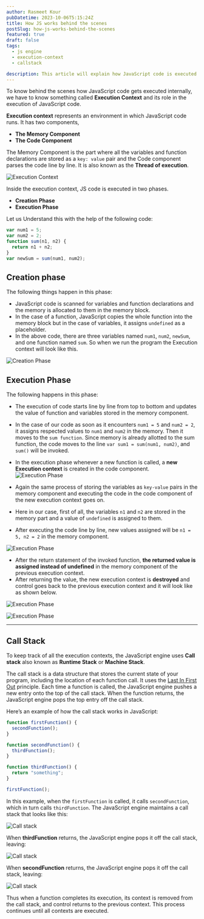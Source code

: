 ```yaml
---
author: Rasmeet Kour
pubDatetime: 2023-10-06T5:15:24Z
title: How JS works behind the scenes
postSlug: how-js-works-behind-the-scenes
featured: true
draft: false
tags:
  - js engine
  - execution-context
  - callstack

description: This article will explain how JavaScript code is executed behind the scenes.
---
```


To know behind the scenes how JavaScript code gets executed internally, we have to know something called **Execution Context** and its role in the execution of JavaScript code.

**Execution context** represents an environment in which JavaScript code runs.
It has two components,

- **The Memory Component**
- **The Code Component**

The Memory Component is the part where all the variables and function declarations are stored as a `key: value` pair and the Code component parses the code line by line. It is also known as the **Thread of execution**.

![Execution Context](/assets/js-behind-scene/memorycomponent.svg)

Inside the execution context, JS code is executed in two phases.

- **Creation Phase**
- **Execution Phase**

Let us Understand this with the help of the following code:

```js
var num1 = 5;
var num2 = 2;
function sum(n1, n2) {
  return n1 + n2;
}
var newSum = sum(num1, num2);
```

## Creation phase

The following things happen in this phase:

- JavaScript code is scanned for variables and function declarations and the memory is allocated to them in the memory block.
- In the case of a function, JavaScript copies the whole function into the memory block but in the case of variables, it assigns `undefined` as a placeholder.
- In the above code, there are three variables named `num1`, `num2`, `newSum`, and one function named `sum`. So when we run the program the Execution context will look like this.

![Creation Phase](/assets/js-behind-scene/creation-phase.svg)

## Execution Phase

The following happens in this phase:

- The execution of code starts line by line from top to bottom and updates the value of function and variables stored in the memory component.
- In the case of our code as soon as it encounters `num1 = 5` and `num2 = 2`, it assigns respected values to `num1` and `num2` in the memory. Then it moves to the `sum function`. Since memory is already allotted to the sum function, the code moves to the line `var sum1 = sum(num1, num2)`, and `sum()` will be invoked.
- In the execution phase whenever a new function is called, a **new Execution context** is created in the code component.
  ![Execution Phase](/assets/js-behind-scene/execution-phase1.svg)

- Again the same process of storing the variables as `key-value` pairs in the memory component and executing the code in the code component of the new execution context goes on.
- Here in our case, first of all, the variables `n1` and `n2` are stored in the memory part and a value of `undefined` is assigned to them.
- After executing the code line by line, new values assigned will be `n1 = 5, n2 = 2` in the memory component.

![Execution Phase](/assets/js-behind-scene/execution-phase2.svg)

- After the return statement of the invoked function, **the returned value is assigned instead of undefined** in the memory component of the previous execution context.
- After returning the value, the new execution context is **destroyed** and control goes back to the previous execution context and it will look like as shown below.

![Execution Phase](/assets/js-behind-scene/execution-phase3.svg)

![Execution Phase](/assets/js-behind-scene/execution-phase4.svg)

---

## Call Stack

To keep track of all the execution contexts, the JavaScript engine uses **Call stack** also known as **Runtime Stack** or **Machine Stack**.

The call stack is a data structure that stores the current state of your program, including the location of each function call. It uses the [Last In First Out](<https://en.wikipedia.org/wiki/Stack_(abstract_data_type)>) principle. Each time a function is called, the JavaScript engine pushes a new entry onto the top of the call stack. When the function returns, the JavaScript engine pops the top entry off the call stack.

Here’s an example of how the call stack works in JavaScript:

```js
function firstFunction() {
  secondFunction();
}

function secondFunction() {
  thirdFunction();
}

function thirdFunction() {
  return "something";
}

firstFunction();
```

In this example, when the `firstFunction` is called, it calls `secondFunction`, which in turn calls `thirdFunction`. The JavaScript engine maintains a call stack that looks like this:

![Call stack](/assets/js-behind-scene/callstack1.svg)

When **thirdFunction** returns, the JavaScript engine pops it off the call stack, leaving:

![Call stack](/assets/js-behind-scene/callstack2.svg)

When **secondFunction** returns, the JavaScript engine pops it off the call stack, leaving:

![Call stack](/assets/js-behind-scene/callstack3.svg)

Thus when a function completes its execution, its context is removed from the call stack, and control returns to the previous context. This process continues until all contexts are executed.
